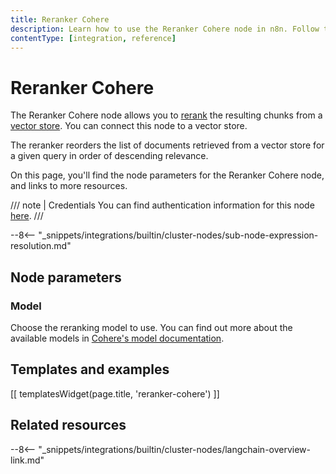 ```yaml
---
title: Reranker Cohere
description: Learn how to use the Reranker Cohere node in n8n. Follow technical documentation to integrate Cohere reranking into your workflows.
contentType: [integration, reference]
---
```


# Reranker Cohere

The Reranker Cohere node allows you to [rerank](/glossary.md#ai-reranking) the resulting chunks from a [vector store](/glossary.md#ai-vector-store). You can connect this node to a vector store.

The reranker reorders the list of documents retrieved from a vector store for a given query in order of descending relevance.

On this page, you'll find the node parameters for the Reranker Cohere node, and links to more resources.

///  note  | Credentials
You can find authentication information for this node [here](/integrations/builtin/credentials/cohere.md).
///

--8<-- "_snippets/integrations/builtin/cluster-nodes/sub-node-expression-resolution.md"

## Node parameters

### Model

Choose the reranking model to use. You can find out more about the available models in [Cohere's model documentation](https://docs.cohere.com/docs/models#rerank).

## Templates and examples

<!-- see https://www.notion.so/n8n/Pull-in-templates-for-the-integrations-pages-37c716837b804d30a33b47475f6e3780 -->
[[ templatesWidget(page.title, 'reranker-cohere') ]]

## Related resources

--8<-- "_snippets/integrations/builtin/cluster-nodes/langchain-overview-link.md"

